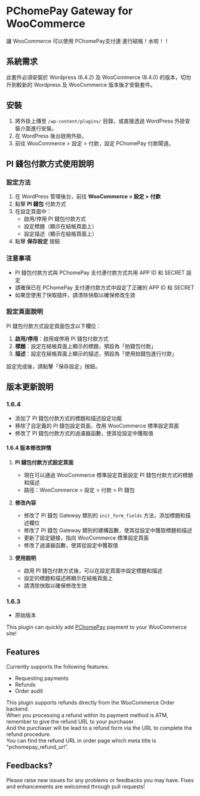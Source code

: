 # PChomePay Gateway for WooCommerce

讓 WooCommerce 可以使用 PChomePay支付連 進行結帳！水啦！！

## 系統需求

此套件必須安裝於 Wordpress (6.4.2) 及 WooCommerce (8.4.0) 的版本，切勿升到較新的 Wordpress 及 WooCommerce 版本後才安裝套件。

## 安裝

1. 將外掛上傳至 `/wp-content/plugins/` 目錄，或直接透過 WordPress 外掛安裝介面進行安裝。
2. 在 WordPress 後台啟用外掛。
3. 前往 WooCommerce > 設定 > 付款，設定 PChomePay 付款閘道。

## PI 錢包付款方式使用說明

### 設定方法
1. 在 WordPress 管理後台，前往 **WooCommerce > 設定 > 付款**
2. 點擊 **PI 錢包** 付款方式
3. 在設定頁面中：
   - 啟用/停用 PI 錢包付款方式
   - 設定標題（顯示在結帳頁面上）
   - 設定描述（顯示在結帳頁面上）
4. 點擊 **保存設定** 按鈕

### 注意事項
- PI 錢包付款方式與 PChomePay 支付連付款方式共用 APP ID 和 SECRET 設定
- 請確保已在 PChomePay 支付連付款方式中設定了正確的 APP ID 和 SECRET
- 如果您使用了快取插件，請清除快取以確保修改生效

### 設定頁面說明
PI 錢包付款方式設定頁面包含以下欄位：

1. **啟用/停用**：啟用或停用 PI 錢包付款方式
2. **標題**：設定在結帳頁面上顯示的標題，預設為「拍錢包付款」
3. **描述**：設定在結帳頁面上顯示的描述，預設為「使用拍錢包進行付款」

設定完成後，請點擊「保存設定」按鈕。

## 版本更新說明

### 1.6.4
- 添加了 PI 錢包付款方式的標題和描述設定功能
- 移除了自定義的 PI 錢包設定頁面，改用 WooCommerce 標準設定頁面
- 修改了 PI 錢包付款方式的過濾器函數，使其從設定中獲取值

#### 1.6.4 版本修改詳情
1. **PI 錢包付款方式設定頁面**
   - 現在可以通過 WooCommerce 標準設定頁面設定 PI 錢包付款方式的標題和描述
   - 路徑：WooCommerce > 設定 > 付款 > PI 錢包

2. **修改內容**
   - 修改了 PI 錢包 Gateway 類別的 `init_form_fields` 方法，添加標題和描述欄位
   - 修改了 PI 錢包 Gateway 類別的建構函數，使其從設定中獲取標題和描述
   - 更新了設定鏈接，指向 WooCommerce 標準設定頁面
   - 修改了過濾器函數，使其從設定中獲取值

3. **使用說明**
   - 啟用 PI 錢包付款方式後，可以在設定頁面中設定標題和描述
   - 設定的標題和描述將顯示在結帳頁面上
   - 請清除快取以確保修改生效

### 1.6.3
- 原始版本

This plugin can quickly add [PChomePay](https://www.pchomepay.com.tw/) payment to your WooCommerce site!

## Features

Currently supports the following features:

* Requesting payments
* Refunds
* Order audit

This plugin supports refunds directly from the WooCommerce Order backend.\
When you processing a refund within its payment method is ATM, remember to give the refund URL to your purchaser.\
And the purchaser will be lead to a refund form via the URL to complete the refund procedure.\
You can find the refund URL in order page which meta title is "pchomepay_refund_url".

## Feedbacks?

Please raise new issues for any problems or feedbacks you may have. Fixes and enhancements are welcomed through pull requests!
